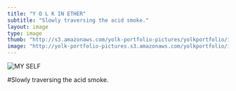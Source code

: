 ```yaml
---
title: "Y O L K IN ETHER"
subtitle: "Slowly traversing the acid smoke."
layout: image
type: image
thumb: "http://s3.amazonaws.com/yolk-portfolio-pictures/yolkportfolio/image/YOLKINETHER-thumb.jpg"
image: "http://yolk-portfolio-pictures.s3.amazonaws.com/yolkportfolio/image/YOLKINETHER-small.jpg"
---
```



![MY SELF](https://s3.amazonaws.com/yolk-portfolio-pictures/yolkportfolio/image/YOLKINETHER-small.jpg)

#Slowly traversing the acid smoke.

